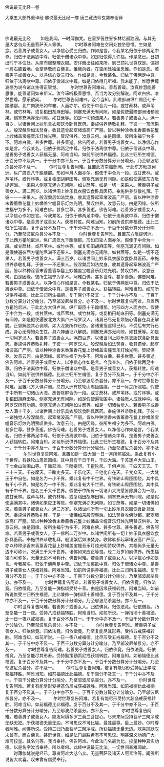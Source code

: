 佛说最无比经一卷


大乘五大部外重译经
佛说最无比经一卷
唐三藏法师玄奘奉诏译


　　

佛说最无比经
　　如是我闻。一时薄伽梵。在室罗筏住誓多林给孤独园。与其无量大苾刍众无量菩萨天人等俱。
　　尔时尊者阿难在空闲处独坐思惟。生如是念。若善男子或善女人。以净信心受三归依。作如是言。今我某名归依于佛两足中尊。归依于法离欲中尊。归依于僧诸众中尊。如是归依得几许福。作是念已。日初出时于本住处。从座而起整理衣服。安详而出往如来所。到已顶礼世尊双足。偏袒一肩右膝着地。合掌恭敬而白佛言。惟我向者。在空闲处独坐思惟。作如是念。若善男子或善女人。以净信心受三归依。作如是言。今我某名。归依于佛两足中尊。归依于法离欲中尊。归依于僧诸众中尊。如是归依得几所福。我未能了。惟愿世尊哀愍为说令诸众生得正智觉。
　　尔时世尊告阿难曰。善哉善哉。汝真妙慧能善思惟。能善请问如来斯义。汝今谛听极善思惟。吾当为汝分别解说。阿难白佛。唯然世尊。愿乐欲闻。
　　尔时世尊告阿难曰。汝今当知。此赡部洲纵广周匝七千踰缮那。北广南狭形如车箱。人面亦尔。假使于中合为一段。或甘蔗林。或芦苇林。或竹林等。或复稻田胡麻田等。侧塞充满无有间隙。如是假使遍赡部洲诸预流果。侧塞充满亦无间隙。如甘蔗等。如是一切预流果人。若善男子或善女人。满一百岁。以诸世间上妙乐具衣服饮食卧具医药。奉施供养恭敬礼拜。于彼一一预流果人。般涅槃后如法焚身。收其遗骨起窣堵波高广严丽。皆以种种涂香末香薰香花鬘上妙幡盖宝幢音乐灯烛光明。赞叹供养。汝意云何。由是因缘。彼所生福宁为多不。阿难白佛。甚多世尊。甚多善逝。佛告阿难。若善男子或善女人。以净信心作如是言。今我某名。归依于佛两足中尊。归依于法离欲中尊。归依于僧诸众中尊。是善男子或善女人获福无量。阿难当知。如前所说供养福德。比此三归所生福德。于百分中不及其一。于千分中亦不及一。于百千分数分算分计分喻分。乃至邬波尼杀昙分亦不及一。
　　尔时世尊复告阿难。且置此方南赡部洲。于此东方毗提诃洲。纵广周匝八千踰缮那。形如半月人面亦尔。假使于中合为一段。或甘蔗林。或芦苇林。或竹林等。或复稻田胡麻田等。侧塞充满无有间隙。如是假使遍彼东方毗提诃洲。一来果人侧塞充满亦无间隙。如甘蔗等。如是一切一来果人。若善男子或善女人。满二百岁。以诸世间上妙乐具衣服饮食卧具医药。奉施供养恭敬礼拜。于彼一一一来果人。般涅槃后如法焚身。收其遗骨起窣堵波高广严丽。皆以种种涂香末香薰香花鬘上妙幡盖宝幢音乐灯烛光明。赞叹供养。汝意云何。由是因缘。彼所生福宁为多不。阿难白佛。甚多世尊。甚多善逝。佛告阿难。若善男子或善女人。以净信心作如是言。今我某名。归依于佛两足中尊。归依于法离欲中尊。归依于僧诸众中尊。是善男子或善女人。获福转胜。阿难当知。如前所说供养福德。比此三归所生福德。复于百分不及其一。于千分中亦不及一。于百千分数分算分计分喻分。乃至邬波尼杀昙分亦不及一。
　　尔时世尊复告阿难。且置东方毗提诃洲。于此西方瞿陀尼洲。纵广周匝九千踰缮那。形如日轮人面亦尔。假使于中合为一段。或甘蔗林。或芦苇林。或竹林等。或复稻田胡麻田等。侧塞充满无有间隙。如是假使遍彼西方瞿陀尼洲不还果人。侧塞充满亦无间隙。如甘蔗等。如是一切不还果人。若善男子或善女人。满三百岁。以诸世间上妙乐具衣服饮食卧具医药。奉施供养恭敬礼拜。于彼一一不还果人。般涅槃后如法焚身。收其遗骨起窣堵波高广严丽。皆以种种涂香末香薰香华鬘上妙幡盖宝幢音乐灯烛光明。赞叹供养。汝意云何。由是因缘。彼所生福宁为多不。阿难白佛。甚多世尊。甚多善逝。佛告阿难。若善男子或善女人。以净信心作如是言。今我某名。归依于佛两足中尊。归依于法离欲中尊。归依于僧诸众中尊。是善男子或善女人。获福转胜。阿难当知。如前所说供养福德。比此三归所生福德。复于百分不及其一。于千分中亦不及一。于百千分数分算分计分喻分。乃至邬波尼杀昙分。亦不及一。尔时世尊复告阿难。且置西方瞿陀尼洲。于此北方大俱卢洲。纵广周匝十千踰缮那。地形四方人面亦尔。假使于中合为一段。或甘蔗林。或芦苇林。或竹林等。或复稻田胡麻田等。侧塞充满无有间隙。如是假使遍彼北方大俱卢洲阿罗汉人。诸漏已尽无复烦恼心得自在具正解脱。正智解脱其心调顺。如大龙象所作已办。舍诸重担逮得己利。不受后有梵行已成。身心无碍知众生性。具六神通证八解脱。侧塞充满亦无间隙。如甘蔗等。如是一切阿罗汉人。若善男子或善女人。满四百岁。以诸世间上妙乐具衣服饮食卧具医药。奉施供养恭敬礼拜。于彼一一阿罗汉人。般涅槃后如法焚身。收其遗骨。起窣堵波高广严丽。皆以种种涂香末香薰香花鬘上妙幡盖宝幢音乐灯烛光明。赞叹供养。汝意云何。由是因缘。彼所生福宁为多不。阿难白佛。甚多世尊。甚多善逝。佛告阿难。若善男子或善女人。以净信心作如是言。今我某名。归依于佛两足中尊。归依于法离欲中尊。归依于僧诸众中尊。是善男子或善女人。获福转胜。阿难当知。如前所说供养福德。比此三归所生福德。复于百分不及其一。于千分中亦不及一。于百千分数分算分计分喻分。乃至邬波尼杀昙分。亦不及一。尔时世尊复告阿难。且置北方大俱卢洲。总四大洲有铁轮山周匝围绕。一日一月之所照临。假使于中所有一切诸山大海。悉皆除屏合为一段。或甘蔗林。或芦苇林。或竹林等。或复稻田胡麻田等。侧塞充满无有间隙。如是假使遍轮围中。诸独觉人成就种种。胜阿罗汉所有功德。侧塞充满亦无间隙如甘蔗等。如是一切诸独觉人。若善男子或善女人满十千岁。以诸世间上妙乐具衣服饮食卧具医药。奉施供养恭敬礼拜。于彼一一诸独觉人般涅槃后。起窣堵波高广严丽。皆以种种涂香末香薰香花鬘上妙幡盖宝幢音乐灯烛光明赞叹供养。汝意云何。由是因缘。彼所生福宁为多不。阿难白佛。甚多世尊。甚多善逝。佛告阿难。若善男子或善女人。以净信心作如是言。今我某名。归依于佛两足中尊。归依于法离欲中尊。归依于僧诸众中尊。是善男子或善女人获福转胜。阿难当知。如前所说供养福德。比此三归所生福德。复于百分不及其一。于千分中亦不及一。于百千分数分算分计分喻分。乃至邬波尼杀昙分。亦不及一。
　　尔时世尊复告阿难。且置如是一四大洲一日一月所照临处。乘此复有小千世界。有铁轮山周匝围绕。其中具有千日千月。千四大海。千苏迷卢大宝山王。千七金山轮围山等。千赡部洲。千毗提诃。千瞿陀尼。千俱卢洲。千四天王天。千三十三天。千夜摩天。千睹史多天。千乐化天。千他化自在天。千梵众天。一大梵王于中自在。如是名为一小千界。乘此复有中千世界。有铁轮山周匝围绕。其中具有千小千界。如是名为一中千界。乘此复有大千世界。有铁轮山周匝围绕。其中具有千中千界。是名三千大千世界。假使于中所有一切诸山大海悉皆除屏合为一段。或甘蔗林。或芦苇林。或竹林等。或复稻田胡麻田等。侧塞充满无有间隙。如是假使遍满其中。诸佛如来应正等觉。侧塞充满亦无间隙。如甘蔗等。如是一切诸佛如来。若善男子或善女人。满二万岁。以诸世间所有一切上妙乐具衣服饮食卧具医药。奉施供养恭敬礼拜。于是一一诸佛如来般涅槃后。如法焚身收佛驮都。起窣堵波高广严丽。皆以种种涂香末香薰香花鬘上妙幡盖宝幢音乐灯烛光明赞叹供养。汝意云何。由是因缘。彼所生福宁为多不。阿难白佛。甚多世尊。甚多善逝。佛告阿难。若善男子或善女人。于一佛所二万岁中。以诸世间所有一切上妙乐具衣服饮食卧具医药。奉施供养恭敬礼拜。般涅槃后如法焚身。收佛驮都起窣堵波高广严丽。亦以种种涂香末香薰香花鬘上妙幡盖宝幢音乐灯烛光明赞叹供养。其福尚多无量无边不可称计。况满三千大千世界。诸佛如来应正等觉。经二万岁如前供养。所生福德而可弥多。无量无边不可称计。佛告阿难。若善男子或善女人。以净信心作如是言。今我某名。归依于佛两足中尊。归依于法离欲中尊。归依于僧诸众中尊。是善男子或善女人获福转胜。阿难当知。如前所说供养福德。比此三归所生福德。复于百分不及其一。于千分中亦不及一。于百千分数分算分计分喻分。乃至邬波尼杀昙分。亦不及一。
　　尔时世尊复告阿难。若善男子或善女人。归依佛竟。归依法竟。归依僧竟。乃至复能一弹指顷受持十善。由是因缘获福转胜。阿难当知。如前所说惟受三归所生福德。比此兼修一弹指顷十善福德。复于百分不及其一。于千分中亦不及一。于百千分数分算分计分喻分。乃至邬波尼杀昙分。亦不及一。
　　尔时世尊复告阿难。若善男子或善女人。归依佛竟。归依法竟。归依僧竟。乃至复能一日一夜。受持八戒获福转胜。阿难当知。如前所说。一弹指顷十善福德。比一日一夜八戒福德。复于百分不及其一。于千分中亦不及一。于百千分数分算分计分喻分。乃至邬波尼杀昙分。亦不及一。
　　尔时世尊复告阿难。若善男子或善女人。归依佛竟。归依法竟。归依僧竟。乃至复能尽其形寿。受持五戒获福转胜。阿难当知。如前所说。一日一夜八戒福德。比尽形受五戒福德。复于百分不及其一。于千分中亦不及一。于百千分数分算分计分喻分。乃至邬波尼杀昙分。亦不及一。
　　尔时世尊复告阿难。若善男子或善女人。归依佛竟。归依法竟。归依僧竟。乃至复能尽其形寿。受持勤策勤策尼戒获福转胜。阿难当知。如前福德比此福德。复于百分不及其一。于千分中亦不及一。于百千分数分算分计分喻分。乃至邬波尼杀昙分。亦不及一。
　　尔时世尊复告阿难。若复有能尽形受持尼正学戒获福转胜。阿难当知。如前福德比此福德。复于百分不及其一。于千分中亦不及一。于百千分数分算分计分喻分。乃至邬波尼杀昙分。亦不及一。
　　尔时世尊复告阿难。若复有能尽形受持苾刍尼戒获福转胜。阿难当知。如前福德比此福德。复于百分不及其一。于千分中亦不及一。于百千分数分算分计分喻分。乃至邬波尼杀昙分。亦不及一。
　　尔时世尊复告阿难。若复有能尽形受持大苾刍戒获福转胜。阿难当知。如前福德比此福德。复于百分不及其一。于千分中亦不及一。于百千分数分算分计分喻分。乃至邬波尼杀昙分。亦不及一。
　　尔时世尊复告阿难。若善男子或善女人。能发阿耨多罗三藐三菩提心。尽未来际受持菩萨三聚净戒无缺无犯。所获福德无量无边。不可思议不可比喻。最胜最尊。最上最妙。尔时尊者阿难。闻佛所说。受持三归乃至菩萨三聚净戒。所获福德无量无边。欢喜踊跃叹未曾有。而白佛言。甚奇世尊。如是法门最胜希有不可思议。明甚深义功德广大。难可挍量。其名何等。我当奉持。佛告阿难。今此法门名最为比。挍量种种真实功德。以是名字汝当奉持。所以者何。此经中说最无比法。一切世间甚难闻故。
　　时薄伽梵说是经已。尊者阿难大苾刍众。无量菩萨及诸天人阿素洛等。闻佛所说皆大欢喜。叹未曾有信受奉行。

